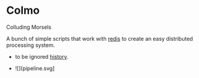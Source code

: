 Colmo
=====

Colluding Morsels

A bunch of simple scripts that work with [redis](http://redis.io/) to create an easy distributed processing system. 

- to be ignored [history](history.md). 

- ![](pipeline.svg]
